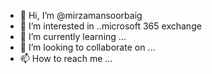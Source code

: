- 👋 Hi, I’m @mirzamansoorbaig
- 👀 I’m interested in ..microsoft 365 exchange
- 🌱 I’m currently learning ...
- 💞️ I’m looking to collaborate on ...
- 📫 How to reach me ...

<!---
mirzamansoorbaig/mirzamansoorbaig is a ✨ special ✨ repository because its `README.md` (this file) appears on your GitHub profile.
You can click the Preview link to take a look at your changes.
--->
